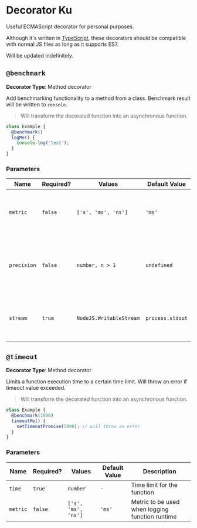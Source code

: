 # Decorator Ku

Useful ECMAScript decorator for personal purposes.

Although it's written in [TypeScript](https://www.typescriptlang.org/), these decorators should be compatible with normal JS files as long as it supports ES7.

Will be updated indefinitely.

## `@benchmark`

**Decorator Type**: Method decorator

Add benchmarking functionality to a method from a class. Benchmark result will be written to `console`.

> Will transform the decorated function into an asynchronous function.

```ts
class Example {
  @benchmark()
  logMe() {
    console.log('test');
  }
}
```

### Parameters

**Name** | **Required?** | **Values** | **Default Value** | **Description**
---- | --------- | ------ | ------------- | -----------
`metric` | `false` | `['s', 'ms', 'ns']` | `'ms'` | Metric to be used when logging function runtime
`precision` | `false` | `number, n > 1` | `undefined` | Number of digits after comma. Passing `undefined` will print an abruptly long string.
`stream` | `true` | `NodeJS.WritableStream` | `process.stdout` | Destination for the log to be written to. [Detailed Explanation](https://nodejs.org/api/stream.html#stream_writable_streams)

## `@timeout`

**Decorator Type**: Method decorator

Limits a function execution time to a certain time limit. Will throw an error if timeout value exceeded.

> Will transform the decorated function into an asynchronous function.

```ts
class Example {
  @benchmark(1000)
  timeoutMe() {
    setTimeoutPromise(5000); // will throw an error
  }
}
```

### Parameters

**Name** | **Required?** | **Values** | **Default Value** | **Description**
---- | --------- | ------ | ------------- | -----------
`time` | `true` | `number` | `-` | Time limit for the function
`metric` | `false` | `['s', 'ms', 'ns']` | `'ms'` | Metric to be used when logging function runtime
